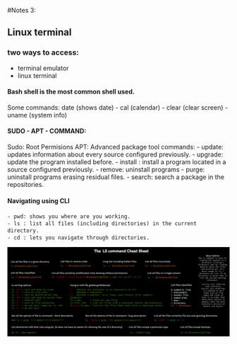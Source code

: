 #Notes 3:
## Linux terminal
### two ways to access:
* terminal emulator
* linux terminal
  
#### Bash shell is the most common shell used.
Some commands: date (shows date) - cal (calendar) - clear (clear screen) - uname (system info)

#### SUDO - APT - COMMAND:
Sudo: Root Permisions
APT: Advanced package tool
commands:
    - update: updates information about every source configured previously.
    - upgrade: update the program installed before.
    - install : install a program located in a source configured previously.
    - remove: uninstall programs
    - purge: uninstall programs erasing residual files.
    - search: search a package in the repositories.
  
#### Navigating using CLI
    - pwd: shows you where are you working.
    - ls : list all files (including directories) in the current directory.
    - cd : lets you navigate through directories.

![cheatsheet](/Notes/note3/lscheat.png)
